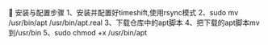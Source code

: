 🔧 安装与配置步骤
  1、安装并配置好timeshift,使用rsync模式
  2、sudo mv /usr/bin/apt /usr/bin/apt.real
  3、下载仓库中的apt脚本
  4、把下载的apt脚本mv到/usr/bin
  5、sudo chmod +x /usr/bin/apt
  
